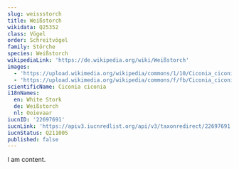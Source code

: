```yaml
---
slug: weissstorch
title: Weißstorch
wikidata: Q25352
class: Vögel
order: Schreitvögel
family: Störche
species: Weißstorch
wikipediaLink: 'https://de.wikipedia.org/wiki/Weißstorch'
images:
  - 'https://upload.wikimedia.org/wikipedia/commons/1/10/Ciconia_ciconia.jpg'
  - 'https://upload.wikimedia.org/wikipedia/commons/f/fb/Ciconia_ciconia_-_01.jpg'
scientificName: Ciconia ciconia
i18nNames:
  en: White Stork
  de: Weißstorch
  nl: Ooievaar
iucnID: '22697691'
iucnLink: 'https://apiv3.iucnredlist.org/api/v3/taxonredirect/22697691'
iucnStatus: Q211005
published: false
---
```


I am content.

